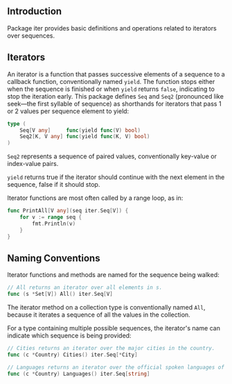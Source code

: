 ## Introduction

Package iter provides basic definitions and operations related to iterators over sequences.

## Iterators

An iterator is a function that passes successive elements of a sequence to a callback function, conventionally named `yield`. The function stops either when the sequence is finished or when `yield` returns `false`, indicating to stop the iteration early. This package defines `Seq` and `Seq2` (pronounced like seek—the first syllable of sequence) as shorthands for iterators that pass 1 or 2 values per sequence element to yield:

```go
type (
	Seq[V any]     func(yield func(V) bool)
	Seq2[K, V any] func(yield func(K, V) bool)
)
```

`Seq2` represents a sequence of paired values, conventionally key-value or index-value pairs.

`yield` returns true if the iterator should continue with the next element in the sequence, false if it should stop.

Iterator functions are most often called by a range loop, as in:

```go
func PrintAll[V any](seq iter.Seq[V]) {
	for v := range seq {
		fmt.Println(v)
	}
}
```

## Naming Conventions

Iterator functions and methods are named for the sequence being walked:

```go
// All returns an iterator over all elements in s.
func (s *Set[V]) All() iter.Seq[V]
```

The iterator method on a collection type is conventionally named `All`, because it iterates a sequence of all the values in the collection.

For a type containing multiple possible sequences, the iterator's name can indicate which sequence is being provided:

```go
// Cities returns an iterator over the major cities in the country.
func (c *Country) Cities() iter.Seq[*City]

// Languages returns an iterator over the official spoken languages of the country.
func (c *Country) Languages() iter.Seq[string]
```


